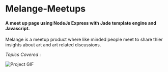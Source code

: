 # Melange-Meetups
#### A meet up page using NodeJs Express with Jade template engine and Javascript.

Melange is a meetup product where like minded people meet to share thier insights about art and art related discussions. 


*Topics Covered* :

![Project GIF](/images/MelangeMeetups.gif)
